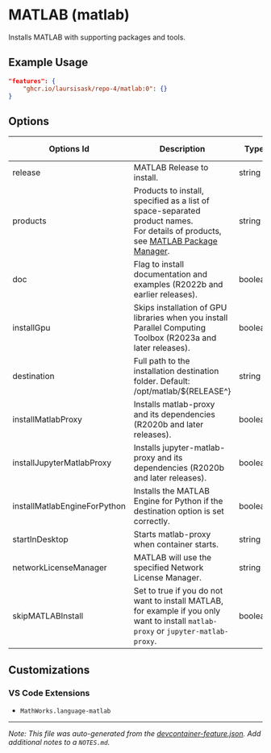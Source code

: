 
# MATLAB (matlab)

Installs MATLAB with supporting packages and tools.

## Example Usage

```json
"features": {
    "ghcr.io/laursisask/repo-4/matlab:0": {}
}
```

## Options

| Options Id | Description | Type | Default Value |
|-----|-----|-----|-----|
| release | MATLAB Release to install. | string | R2024b |
| products | Products to install, specified as a list of space-separated product names.</br> For details of products, see [MATLAB Package Manager](https://github.com/mathworks-ref-arch/matlab-dockerfile/blob/main/MPM.md#product-installation-options). | string | MATLAB |
| doc | Flag to install documentation and examples (R2022b and earlier releases). | boolean | false |
| installGpu | Skips installation of GPU libraries when you install Parallel Computing Toolbox (R2023a and later releases). | boolean | false |
| destination | Full path to the installation destination folder. Default: /opt/matlab/${RELEASE^} | string | - |
| installMatlabProxy | Installs matlab-proxy and its dependencies (R2020b and later releases). | boolean | false |
| installJupyterMatlabProxy | Installs jupyter-matlab-proxy and its dependencies (R2020b and later releases). | boolean | false |
| installMatlabEngineForPython | Installs the MATLAB Engine for Python if the destination option is set correctly. | boolean | false |
| startInDesktop | Starts matlab-proxy when container starts. | string | false |
| networkLicenseManager | MATLAB will use the specified Network License Manager. | string | - |
| skipMATLABInstall | Set to true if you do not want to install MATLAB, for example if you only want to install `matlab-proxy` or `jupyter-matlab-proxy`. | boolean | false |

## Customizations

### VS Code Extensions

- `MathWorks.language-matlab`



---

_Note: This file was auto-generated from the [devcontainer-feature.json](https://github.com/laursisask/repo-4/blob/main/src/matlab/devcontainer-feature.json).  Add additional notes to a `NOTES.md`._
